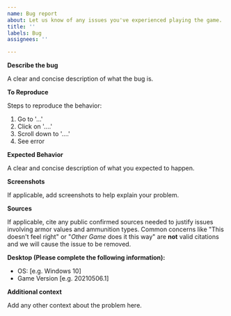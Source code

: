 ```yaml
---
name: Bug report
about: Let us know of any issues you've experienced playing the game.
title: ''
labels: Bug
assignees: ''

---
```


**Describe the bug**

A clear and concise description of what the bug is.

**To Reproduce**

Steps to reproduce the behavior:
1. Go to '...'
2. Click on '....'
3. Scroll down to '....'
4. See error

**Expected Behavior**

A clear and concise description of what you expected to happen.

**Screenshots**

If applicable, add screenshots to help explain your problem.

**Sources**

If applicable, cite any public confirmed sources needed to justify issues involving armor values and ammunition types.
Common concerns like "This doesn't feel right" or "_Other Game_ does it this way" are **not** valid citations and we will cause the issue to be removed.

**Desktop (Please complete the following information):**

 - OS: [e.g. Windows 10]
 - Game Version [e.g. 20210506.1]

**Additional context**

Add any other context about the problem here.
